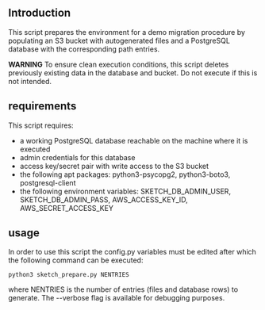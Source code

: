 ## Introduction
This script prepares the environment for a demo migration procedure by populating an S3 bucket with autogenerated files and a PostgreSQL database with the corresponding path entries.

**WARNING** To ensure clean execution conditions, this script deletes previously existing data in the database and bucket. Do not execute if this is not intended.

## requirements
This script requires:
* a working PostgreSQL database reachable on the machine where it is executed
* admin credentials for this database
* access key/secret pair with write access to the S3 bucket
* the following apt packages: python3-psycopg2, python3-boto3, postgresql-client
* the following environment variables: SKETCH_DB_ADMIN_USER, SKETCH_DB_ADMIN_PASS, AWS_ACCESS_KEY_ID, AWS_SECRET_ACCESS_KEY
  
## usage

In order to use this script the config.py variables must be edited after which the following command can be executed:
```
python3 sketch_prepare.py NENTRIES
```

where NENTRIES is the number of entries (files and database rows) to generate. The --verbose flag is available for debugging purposes.
